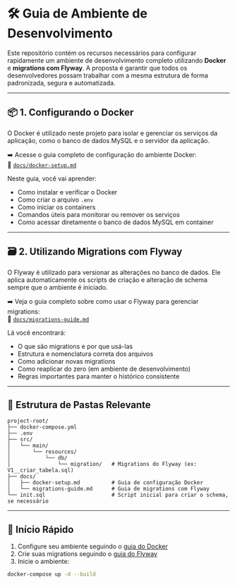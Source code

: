 # 🛠️ Guia de Ambiente de Desenvolvimento

Este repositório contém os recursos necessários para configurar rapidamente um ambiente de desenvolvimento completo utilizando **Docker** e **migrations com Flyway**. A proposta é garantir que todos os desenvolvedores possam trabalhar com a mesma estrutura de forma padronizada, segura e automatizada.

---

## 📦 1. Configurando o Docker

O Docker é utilizado neste projeto para isolar e gerenciar os serviços da aplicação, como o banco de dados MySQL e o servidor da aplicação.

➡️ Acesse o guia completo de configuração do ambiente Docker:  
📄 [`docs/docker-setup.md`](./docker-setup.md)

Neste guia, você vai aprender:

- Como instalar e verificar o Docker
- Como criar o arquivo `.env`
- Como iniciar os containers
- Comandos úteis para monitorar ou remover os serviços
- Como acessar diretamente o banco de dados MySQL em container

---

## 🗃️ 2. Utilizando Migrations com Flyway

O Flyway é utilizado para versionar as alterações no banco de dados. Ele aplica automaticamente os scripts de criação e alteração de schema sempre que o ambiente é iniciado.

➡️ Veja o guia completo sobre como usar o Flyway para gerenciar migrations:  
📄 [`docs/migrations-guide.md`](./migrations-guide.md)

Lá você encontrará:

- O que são migrations e por que usá-las
- Estrutura e nomenclatura correta dos arquivos
- Como adicionar novas migrations
- Como reaplicar do zero (em ambiente de desenvolvimento)
- Regras importantes para manter o histórico consistente

---

## 📁 Estrutura de Pastas Relevante

```
project-root/
├── docker-compose.yml
├── .env
├── src/
│   └── main/
│       └── resources/
│           └── db/
│               └── migration/   # Migrations do Flyway (ex: V1__criar_tabela.sql)
├── docs/
│   ├── docker-setup.md          # Guia de configuração Docker
│   └── migrations-guide.md      # Guia de migrations com Flyway
└── init.sql                     # Script inicial para criar o schema, se necessário
```

---

## 🚀 Início Rápido

1. Configure seu ambiente seguindo o [guia do Docker](docs/docker-setup.md)
2. Crie suas migrations seguindo o [guia do Flyway](docs/migrations-guide.md)
3. Inicie o ambiente:

```bash
docker-compose up -d --build
```
